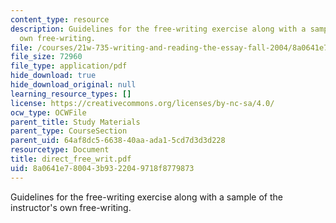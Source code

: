 ```yaml
---
content_type: resource
description: Guidelines for the free-writing exercise along with a sample of the instructor's
  own free-writing.
file: /courses/21w-735-writing-and-reading-the-essay-fall-2004/8a0641e780043b9322049718f8779873_direct_free_writ.pdf
file_size: 72960
file_type: application/pdf
hide_download: true
hide_download_original: null
learning_resource_types: []
license: https://creativecommons.org/licenses/by-nc-sa/4.0/
ocw_type: OCWFile
parent_title: Study Materials
parent_type: CourseSection
parent_uid: 64af8dc5-6638-40aa-ada1-5cd7d3d3d228
resourcetype: Document
title: direct_free_writ.pdf
uid: 8a0641e7-8004-3b93-2204-9718f8779873
---
```

Guidelines for the free-writing exercise along with a sample of the instructor's own free-writing.